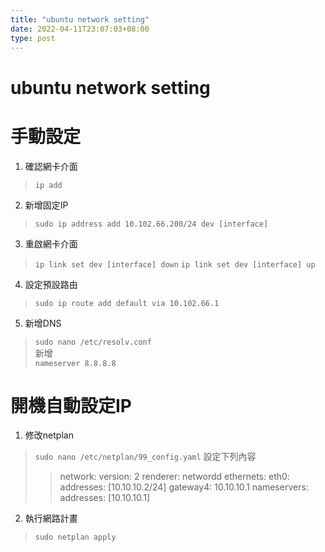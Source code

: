 ```yaml
---
title: "ubuntu network setting"
date: 2022-04-11T23:07:03+08:00
type: post
---
```

# ubuntu network setting

# 手動設定

1. 確認網卡介面
> `ip add`

2. 新增固定IP
> `sudo ip address add 10.102.66.200/24 dev [interface]`

3. 重啟網卡介面
> `ip link set dev [interface] down`
> `ip link set dev [interface] up`

4. 設定預設路由
> `sudo ip route add default via 10.102.66.1`

5. 新增DNS
> `sudo nano /etc/resolv.conf`  
新增  
`nameserver 8.8.8.8`  


# 開機自動設定IP
1. 修改netplan
> `sudo nano /etc/netplan/99_config.yaml`
> 設定下列內容
>> network:
>>  version: 2
>>  renderer: networdd
>>  ethernets:
>>   eth0:
>>    addresses: [10.10.10.2/24]
>>    gateway4: 10.10.10.1
>>    nameservers:
>>     addresses: [10.10.10.1]

2. 執行網路計畫
> `sudo netplan apply`